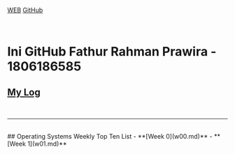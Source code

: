 [WEB](https://fathurrp.github.io/os202/)
[GitHub](https://github.com/fathurrp/os202/)

<br>

# Ini GitHub Fathur Rahman Prawira - 1806186585

## [My Log](TXT/mylog.txt)
<br>
<hr>
<br>
## Operating Systems Weekly Top Ten List
-   **[Week 0](w00.md)**
-   **[Week 1](w01.md)**


